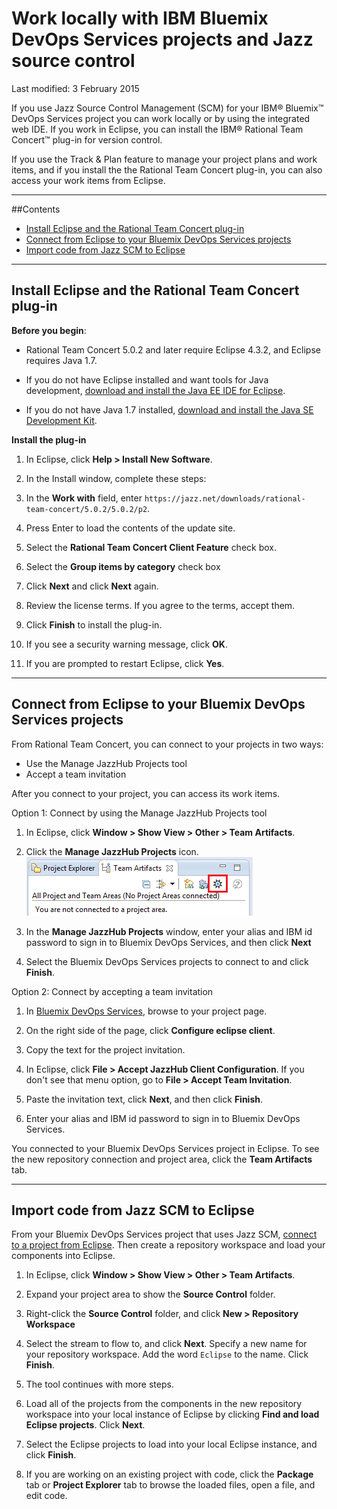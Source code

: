 # Work locally with IBM Bluemix DevOps Services projects and Jazz source control

Last modified: 3 February 2015

If you use Jazz Source Control Management (SCM) for your IBM&reg; Bluemix&trade; DevOps Services project you can  work locally or by using the integrated web IDE. If you work in Eclipse, you can install the IBM&reg; Rational Team Concert&trade; plug-in for version control.

If you use the Track & Plan feature to manage your project plans and work items, and if you install the the Rational Team Concert plug-in, you can also access your work items from Eclipse.

---
##Contents

 * [Install Eclipse and the Rational Team Concert plug-in](#install_eclipse_and_the_rational_team_concert_plugin)
 * [Connect from Eclipse to your Bluemix DevOps Services projects](#connect_to_your_devops_services_projects_from_eclipse)
 * [Import code from Jazz SCM to Eclipse](#import_code_into_eclipse_from_jazz_source_control)

---
<a name='install_eclipse_and_the_rational_team_concert_plugin'></a>
## Install Eclipse and the Rational Team Concert plug-in


**Before you begin**: 
* Rational Team Concert 5.0.2 and later require Eclipse 4.3.2, and Eclipse requires Java 1.7.  

* If you do not have Eclipse installed and want tools for Java development, [download and install the Java EE IDE for Eclipse](http://www.eclipse.org/downloads/packages/eclipse-ide-java-ee-developers/keplersr2).  

* If you do not have Java 1.7 installed, [download and install the Java SE Development Kit](http://www.oracle.com/technetwork/java/javase/downloads/jdk7-downloads-1880260.html).

**Install the plug-in**

1. In Eclipse, click **Help > Install New Software**.

2. In the Install window, complete these steps:
  1. In the **Work with** field, enter `https://jazz.net/downloads/rational-team-concert/5.0.2/5.0.2/p2`.
  2. Press Enter to load the contents of the update site.
  3. Select the **Rational Team Concert Client Feature** check box.
  4. Select the **Group items by category** check box
  5. Click **Next** and click **Next** again.
  6. Review the license terms. If you agree to the terms, accept them.
  7. Click **Finish** to install the plug-in.

3. If you see a security warning message, click **OK**.

4. If you are prompted to restart Eclipse, click **Yes**.

---
<a name='connect_to_your_devops_services_projects_from_eclipse'></a>
## Connect from Eclipse to your Bluemix DevOps Services projects


From Rational Team Concert, you can connect to your projects in two ways:

 * Use the Manage JazzHub Projects tool
 * Accept a team invitation

After you connect to your project, you can access its work items.

Option 1: Connect by using the Manage JazzHub Projects tool

1. In Eclipse, click **Window > Show View > Other > Team Artifacts**.

2. Click the **Manage JazzHub Projects** icon.
 ![Manage JazzHub Projects button within the Team Artifacts View](./images/jazzhubfeature.png)

3. In the **Manage JazzHub Projects** window, enter your alias and IBM id password to sign in to Bluemix DevOps Services, and then click **Next**

4. Select the Bluemix DevOps Services projects to connect to and click **Finish**.

Option 2: Connect by accepting a team invitation

1. In [Bluemix DevOps Services](https://hub.jazz.net/), browse to your project page.

2. On the right side of the page, click **Configure eclipse client**.

3. Copy the text for the project invitation.

4. In Eclipse, click **File > Accept JazzHub Client Configuration**. If you don't see that menu option, go to **File > Accept Team Invitation**.

5. Paste the invitation text, click **Next**, and then click **Finish**.

6. Enter your alias and IBM id password to sign in  to Bluemix DevOps Services.

You connected to your Bluemix DevOps Services project in Eclipse. To see the new repository connection and project area, click the **Team Artifacts** tab.

---
<a name='import_code_into_eclipse_from_jazz_source_control'></a>
## Import code from Jazz SCM to Eclipse 


From your Bluemix DevOps Services project that uses Jazz SCM, [connect to a project from Eclipse](#connect_to_your_devops_services_projects_from_eclipse). Then create a repository workspace and load your components into Eclipse.

1. In Eclipse, click **Window > Show View > Other > Team Artifacts**.

2. Expand your project area to show the **Source Control** folder.

3. Right-click the **Source Control** folder, and click **New > Repository Workspace**

4. Select the stream to flow to, and click **Next**. Specify a new name for your repository workspace. Add the word `Eclipse` to the name. Click **Finish**.

5. The tool continues with more steps. 
6. Load all of the projects from the components in the new repository workspace into your local instance of Eclipse by clicking **Find and load Eclipse projects**. Click **Next**.

7. Select the Eclipse projects to load into your local Eclipse instance, and click **Finish**.

8. If you are working on an existing project with code, click the **Package** tab or **Project Explorer** tab to browse the loaded files, open a file, and edit code.

[18]: https://developer.ibm.com/answers/questions/?community=devops-services (Bluemix DevOps Services forum)
[19]: mailto:hub%40jazz.net
[20]: /docs
